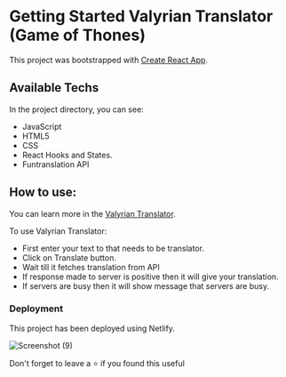 # Getting Started Valyrian Translator (Game of Thones)

This project was bootstrapped with [Create React App](https://github.com/facebook/create-react-app).

## Available Techs

In the project directory, you can see:
- JavaScript
- HTML5
- CSS
- React Hooks and States.
- Funtranslation API

## How to use:

You can learn more in the [Valyrian Translator](https://valyrianfunapi.netlify.app).

To use Valyrian Translator:
- First enter your text to that needs to be translator.
- Click on Translate button.
- Wait till it fetches translation from API
- If response made to server is positive then it will give your translation.
- If servers are busy then it will show message that servers are busy.

### Deployment

This project has been deployed using Netlify.

![Screenshot (9)](https://user-images.githubusercontent.com/108976136/205936081-26a45964-a896-4b8c-ac03-5f57606eabce.png)

Don't forget to leave a ⭐ if you found this useful
